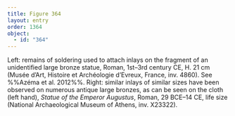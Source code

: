 ```yaml
---
title: Figure 364
layout: entry
order: 1364
object:
  - id: "364"
---
```


Left: remains of soldering used to attach inlays on the fragment of an unidentified large bronze statue, Roman, 1st–3rd century CE, H. 21 cm (Musée d’Art, Histoire et Archéologie d’Evreux, France, inv. 4860). See %%Azéma et al. 2012%%. Right: similar inlays of similar sizes have been observed on numerous antique large bronzes, as can be seen on the cloth (left hand), *Statue of the Emperor Augustus*, Roman, 29 BCE–14 CE, life size (National Archaeological Museum of Athens, inv. X23322).
